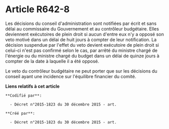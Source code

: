 # Article R642-8

Les décisions du conseil d'administration sont notifiées par écrit et sans délai au commissaire du Gouvernement et au
contrôleur budgétaire. Elles deviennent exécutoires de plein droit si aucun d'entre eux n'y a opposé son veto motivé dans un
délai de huit jours à compter de leur notification. La décision suspendue par l'effet du veto devient exécutoire de plein
droit si celui-ci n'est pas confirmé selon le cas, par arrêté du ministre chargé de l'énergie ou du ministre chargé du budget
dans un délai de quinze jours à compter de la date à laquelle il a été opposé.

Le veto du contrôleur budgétaire ne peut porter que sur les décisions du conseil ayant une incidence sur l'équilibre
financier du comité.

**Liens relatifs à cet article**

	**Codifié par**:

	  - Décret n°2015-1823 du 30 décembre 2015 - art.

	**Créé par**:

	  - Décret n°2015-1823 du 30 décembre 2015 - art.
